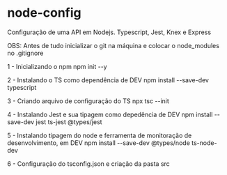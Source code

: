 # node-config
Configuração de uma API em Nodejs. Typescript, Jest, Knex e Express

OBS: Antes de tudo inicializar o git na máquina e colocar o node_modules no .gitignore

1 - Inicializando o npm
    npm init --y

2 - Instalando o TS como dependência de DEV
    npm install --save-dev typescript

3 - Criando arquivo de configuração do TS
    npx tsc --init

4 - Instalando Jest e sua tipagem como depedência de DEV
    npm install --save-dev jest ts-jest @types/jest

5 - Instalando tipagem do node e ferramenta de monitoração de desenvolvimento, em DEV
     npm install --save-dev @types/node ts-node-dev

6 - Configuração do tsconfig.json e criação da pasta src

